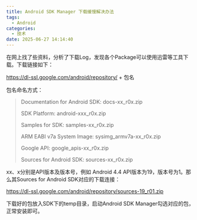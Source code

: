 ```yaml
---
title: Android SDK Manager 下载缓慢解决办法
tags:
  - Android
categories:
  - 技术
date: 2025-06-27 14:14:40
---
```


在网上找了些资料，分析了下载Log，发现各个Package可以使用迅雷等工具下载。下载链接如下：

https://dl-ssl.google.com/android/repository/ + 包名

包名命名方式：

> Documentation for Android SDK: docs-xx_r0x.zip
>
> SDK Platform: android-xxx_r0x.zip
>
> Samples for SDK: samples-xx_r0x.zip
>
> ARM EABI v7a System Image: sysimg_armv7a-xx_r0x.zip
>
> Google API: google_apis-xx_r0x.zip
>
> Sources for Android SDK: sources-xx_r0x.zip

xx、x分别是API版本及版本号，例如 Android 4.4 API版本为19，版本号为1。那么其Sources for Android SDK对应的下载连接：

https://dl-ssl.google.com/android/repository/sources-19_r01.zip

下载好的包放入SDK下的temp目录，启动Android SDK Manager勾选对应的包，正常安装即可。

